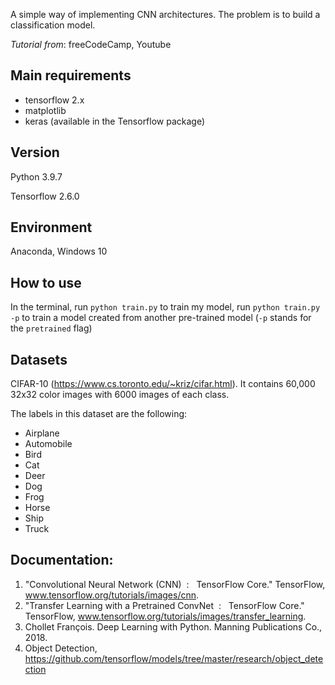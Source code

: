 A simple way of implementing CNN architectures. The problem is to build a classification model.

*Tutorial from*: freeCodeCamp, Youtube

## Main requirements
- tensorflow 2.x
- matplotlib
- keras (available in the Tensorflow package)

## Version
Python 3.9.7

Tensorflow 2.6.0

## Environment
Anaconda, Windows 10

## How to use
In the terminal, run `python train.py` to train my model, run `python train.py -p` to train a model created from another pre-trained model (`-p` stands for the `pretrained` flag)

## Datasets
CIFAR-10 (https://www.cs.toronto.edu/~kriz/cifar.html). It contains 60,000 32x32 color images with 6000 images of each class.

The labels in this dataset are the following:
- Airplane
- Automobile
- Bird
- Cat
- Deer
- Dog
- Frog
- Horse
- Ship
- Truck

## Documentation:
1. "Convolutional Neural Network (CNN) &nbsp;: &nbsp; TensorFlow Core." TensorFlow, www.tensorflow.org/tutorials/images/cnn.
2. "Transfer Learning with a Pretrained ConvNet &nbsp;: &nbsp; TensorFlow Core." TensorFlow, www.tensorflow.org/tutorials/images/transfer_learning.
3. Chollet François. Deep Learning with Python. Manning Publications Co., 2018.
4. Object Detection, https://github.com/tensorflow/models/tree/master/research/object_detection
